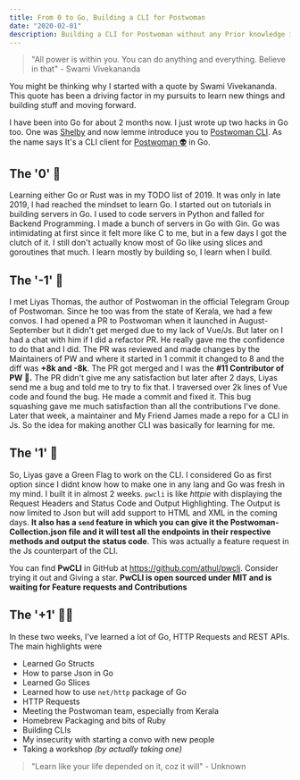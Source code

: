 ```yaml
---
title: From 0 to Go, Building a CLI for Postwoman
date: "2020-02-01"
description: Building a CLI for Postwoman without any Prior knowledge in Golang and learning golang better by building the cli.
---
```


> "All power is within you. You can do anything and everything. Believe in that" - Swami Vivekananda

You might be thinking why I started with a quote by Swami Vivekananda. This quote has been a driving factor in my pursuits to learn new things and building stuff and moving forward. 

I have been into Go for about 2 months now. I just wrote up two hacks in Go too. One was [Shelby](https://github.com/athul/shelby) and now lemme introduce you to [Postwoman CLI](https://github.com/athul/pwcli). As the name says It's a CLI client for [Postwoman 👽](https://postwoman.io)  in Go.

## The '0' 👦
Learning either Go or Rust was in my TODO list of 2019. It was only in late 2019, I had reached the mindset to learn Go. I started out on tutorials in building servers in Go. I used to code servers in Python and falled for Backend Programming. I made a bunch of servers in Go with Gin. Go was intimidating at first since it felt more like C to me, but in a few days I got the clutch of it. I still don't actually know most of Go like using slices and goroutines that much. I learn mostly by building so, I learn when I build.
## The '-1' 👶
I met Liyas Thomas, the author of Postwoman in the official Telegram Group of Postwoman. Since he too was from the state of Kerala, we had a few convos. I had opened a PR to Postwoman when it launched in August-September but it didn't get merged due to my lack of Vue/Js. But later on I had a chat with him if I did a refactor PR. He really gave me the confidence to do that and I did. The PR was reviewed and made changes by the Maintainers of PW and where it started in 1 commit it changed to 8 and the diff was **+8k and -8k**. The PR got merged and I was the **#11 Contributor of PW 🎉.** The PR didn't give me any satisfaction but later after 2 days, Liyas send me a bug and told me to try to fix that. I traversed over 2k lines of Vue code and found the bug. He made a commit and fixed it. This bug squashing gave me much satisfaction than all the contributions I've done. Later that week, a maintainer and My Friend James made a repo for a CLI in Js. So the idea for making another CLI was basically for learning for me.
## The '1' 👨
So, Liyas gave a Green Flag to work on the CLI. I considered Go as first option since I didnt know how to make one in any lang and Go was fresh in my mind. I built it in almost 2 weeks. `pwcli` is like *httpie* with displaying the Request Headers and Status Code and Output Highlighting. The Output is now limited to Json but will add support to HTML and XML in the coming days. **It also has a `send` feature in which you can give it the Postwoman-Collection.json file and it will test all the endpoints in their respective methods and output the status code**. This was actually a feature request in the Js counterpart of the CLI.    

You can find **PwCLI** in GitHub at https://github.com/athul/pwcli. Consider trying it out and Giving a star.
**PwCLI is open sourced under MIT and is waiting for Feature requests and Contributions**
## The '+1' 👨‍💻
In these two weeks, I've learned a lot of Go, HTTP Requests and REST APIs. The main highlights were
- Learned Go Structs
- How to parse Json in Go
- Learned Go Slices
- Learned how to use `net/http` package of
 Go
- HTTP Requests
- Meeting the Postwoman team, especially from Kerala
- Homebrew Packaging and bits of Ruby
- Building CLIs
- My insecurity with starting a convo with new people
- Taking a workshop *(by actually taking one)*

> "Learn like your life depended on it, coz it will" - Unknown
